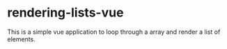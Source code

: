 # rendering-lists-vue
This is a simple vue application to loop through a array and render a list of elements.
